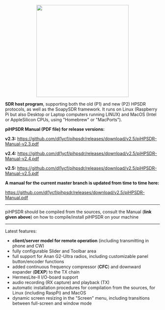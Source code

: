 <p align="center">
<img src="release/LatexManual/figures/piHPSDR_logo.png" width="300" height="300">
</p>

**SDR host program**,
supporting both the old (P1) and new (P2) HPSDR protocols, as well as the SoapySDR framework.
It runs on Linux (Raspberry Pi but also Desktop or Laptop computers running LINUX) and MacOS (Intel or AppleSilicon CPUs, using  "Homebrew" or "MacPorts").

**piHPSDR Manual (PDF file) for release versions:**

**v2.3:** https://github.com/dl1ycf/pihpsdr/releases/download/v2.5/piHPSDR-Manual-v2.3.pdf

**v2.4:** https://github.com/dl1ycf/pihpsdr/releases/download/v2.5/piHPSDR-Manual-v2.4.pdf

**v2.5:** https://github.com/dl1ycf/pihpsdr/releases/download/v2.5/piHPSDR-Manual-v2.5.pdf

**A manual for the current master branch is updated from time to time here:**

https://github.com/dl1ycf/pihpsdr/releases/download/v2.5/piHPSDR-Manual.pdf

***
piHPSDR should be compiled from the sources, consult the Manual (**link given above**) on how to compile/install piHPSDR on your machine
***

Latest features:

- **client/server model for remote operation** (including transmitting in phone and CW)
- fully configurable Slider and Toolbar area
- full support for Anan G2-Ultra radios, including customizable panel button/encoder functions
- added continuous frequency compressor (**CFC**) and downward expander (**DEXP**) to the TX chain
- HermesLite-II I/O-board support
- audio recording (RX capture) and playback (TX)
- automatic installation procedures for compilation from the sources, for Linux (including RaspPi) and MacOS
- dynamic screen resizing in the "Screen" menu, including transitions
  between full-screen and window mode



